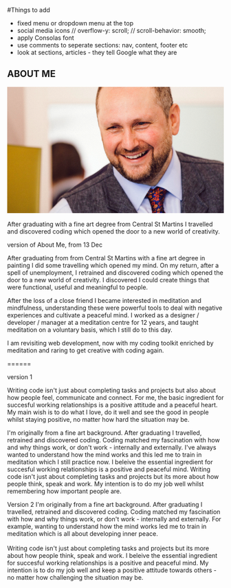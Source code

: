 
#Things to add
- fixed menu or dropdown menu at the top
- social media icons
  // overflow-y: scroll;
  // scroll-behavior: smooth;
- apply Consolas font
- use comments to seperate sections: nav, content, footer etc
- look at sections, articles - they tell Google what they are


<section class="about-me pad-bottom">
        <h1 id="about-me">ABOUT ME</h1>
        <img src="images/Roland-photo-smaller.png">
        <p>
          After graduating with a fine art degree from Central St Martins I travelled and discovered coding which opened the door to a new world of creativity.</p>
      </section>

version of About Me, from 13 Dec

After graduating from from Central St Martins with a fine art degree in painting I did some travelling which opened my mind. On my return, after a spell of unemployment, I retrained and discovered coding which opened the door to a new world of creativity. I discovered I could create things that were functional, useful and meaningful to people.

After the loss of a close friend I became interested in meditation and mindfulness, understanding these were powerful tools to deal with negative experiences and cultivate a peaceful mind. I worked as a designer / developer / manager at a meditation centre for 12 years, and taught meditation on a voluntary basis, which I still do to this day.

I am revisiting web development, now with my coding toolkit enriched by meditation and raring to get creative with coding again.

======

version 1

Writing code isn't just about completing tasks and projects but also about how people feel, communicate and connect. For me, the basic ingredient for succesful working relationships is a positive attitude and a peaceful heart. My main wish is to do what I love, do it well and see the good in people whilst staying positive, no matter how hard the situation may be.

I'm originally from a fine art background. After graduating I travelled, retrained and discovered coding. 
        Coding matched my fascination with how and why things work, or don't work - internally and externally. 
        I've always wanted to understand how the mind works and this led me to train in meditation which I still practice now. 
        I beleive the essential ingredient for succesful working relationships is a positive and peaceful mind. 
        Writing code isn't just about completing tasks and projects but its more about how people think, speak and work. 
        My intention is to do my job well whilst remembering how important people are. 

Version 2
I'm originally from a fine art background. After graduating I travelled, retrained and discovered coding. 
        Coding matched my fascination with how and why things work, or don't work - internally and externally. 
        For example, wanting to understand how the mind works led me to train in meditation which is all about developing inner peace. 
        <br><br>
        Writing code isn't just about completing tasks and projects but its more about how people think, speak and work. 
        I beleive the essential ingredient for succesful working relationships is a positive and peaceful mind. 
        My intention is to do my job well and keep a positive attitude towards others - no matter how challenging the situation may be. 